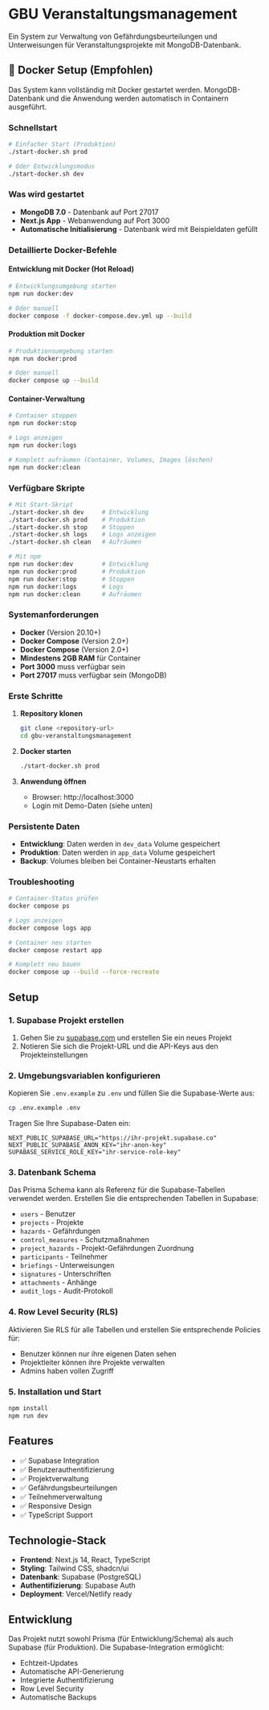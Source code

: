 # GBU Veranstaltungsmanagement

Ein System zur Verwaltung von Gefährdungsbeurteilungen und Unterweisungen für Veranstaltungsprojekte mit MongoDB-Datenbank.

## 🐳 Docker Setup (Empfohlen)

Das System kann vollständig mit Docker gestartet werden. MongoDB-Datenbank und die Anwendung werden automatisch in Containern ausgeführt.

### Schnellstart

```bash
# Einfacher Start (Produktion)
./start-docker.sh prod

# Oder Entwicklungsmodus
./start-docker.sh dev
```

### Was wird gestartet

- **MongoDB 7.0** - Datenbank auf Port 27017
- **Next.js App** - Webanwendung auf Port 3000
- **Automatische Initialisierung** - Datenbank wird mit Beispieldaten gefüllt

### Detaillierte Docker-Befehle

#### Entwicklung mit Docker (Hot Reload)
```bash
# Entwicklungsumgebung starten
npm run docker:dev

# Oder manuell
docker compose -f docker-compose.dev.yml up --build
```

#### Produktion mit Docker

```bash
# Produktionsumgebung starten
npm run docker:prod

# Oder manuell
docker compose up --build
```

#### Container-Verwaltung

```bash
# Container stoppen
npm run docker:stop

# Logs anzeigen
npm run docker:logs

# Komplett aufräumen (Container, Volumes, Images löschen)
npm run docker:clean
```

### Verfügbare Skripte

```bash
# Mit Start-Skript
./start-docker.sh dev     # Entwicklung
./start-docker.sh prod    # Produktion  
./start-docker.sh stop    # Stoppen
./start-docker.sh logs    # Logs anzeigen
./start-docker.sh clean   # Aufräumen

# Mit npm
npm run docker:dev        # Entwicklung
npm run docker:prod       # Produktion
npm run docker:stop       # Stoppen
npm run docker:logs       # Logs
npm run docker:clean      # Aufräumen
```

### Systemanforderungen

- **Docker** (Version 20.10+)
- **Docker Compose** (Version 2.0+)
- **Docker Compose** (Version 2.0+)
- **Mindestens 2GB RAM** für Container
- **Port 3000** muss verfügbar sein
- **Port 27017** muss verfügbar sein (MongoDB)

### Erste Schritte

1. **Repository klonen**
   ```bash
   git clone <repository-url>
   cd gbu-veranstaltungsmanagement
   ```

2. **Docker starten**
   ```bash
   ./start-docker.sh prod
   ```

3. **Anwendung öffnen**
   - Browser: http://localhost:3000
   - Login mit Demo-Daten (siehe unten)

### Persistente Daten

- **Entwicklung**: Daten werden in `dev_data` Volume gespeichert
- **Produktion**: Daten werden in `app_data` Volume gespeichert
- **Backup**: Volumes bleiben bei Container-Neustarts erhalten

### Troubleshooting

```bash
# Container-Status prüfen
docker compose ps

# Logs anzeigen
docker compose logs app

# Container neu starten
docker compose restart app

# Komplett neu bauen
docker compose up --build --force-recreate
```

## Setup

### 1. Supabase Projekt erstellen

1. Gehen Sie zu [supabase.com](https://supabase.com) und erstellen Sie ein neues Projekt
2. Notieren Sie sich die Projekt-URL und die API-Keys aus den Projekteinstellungen

### 2. Umgebungsvariablen konfigurieren

Kopieren Sie `.env.example` zu `.env` und füllen Sie die Supabase-Werte aus:

```bash
cp .env.example .env
```

Tragen Sie Ihre Supabase-Daten ein:
```
NEXT_PUBLIC_SUPABASE_URL="https://ihr-projekt.supabase.co"
NEXT_PUBLIC_SUPABASE_ANON_KEY="ihr-anon-key"
SUPABASE_SERVICE_ROLE_KEY="ihr-service-role-key"
```

### 3. Datenbank Schema

Das Prisma Schema kann als Referenz für die Supabase-Tabellen verwendet werden. Erstellen Sie die entsprechenden Tabellen in Supabase:

- `users` - Benutzer
- `projects` - Projekte
- `hazards` - Gefährdungen
- `control_measures` - Schutzmaßnahmen
- `project_hazards` - Projekt-Gefährdungen Zuordnung
- `participants` - Teilnehmer
- `briefings` - Unterweisungen
- `signatures` - Unterschriften
- `attachments` - Anhänge
- `audit_logs` - Audit-Protokoll

### 4. Row Level Security (RLS)

Aktivieren Sie RLS für alle Tabellen und erstellen Sie entsprechende Policies für:
- Benutzer können nur ihre eigenen Daten sehen
- Projektleiter können ihre Projekte verwalten
- Admins haben vollen Zugriff

### 5. Installation und Start

```bash
npm install
npm run dev
```

## Features

- ✅ Supabase Integration
- ✅ Benutzerauthentifizierung
- ✅ Projektverwaltung
- ✅ Gefährdungsbeurteilungen
- ✅ Teilnehmerverwaltung
- ✅ Responsive Design
- ✅ TypeScript Support

## Technologie-Stack

- **Frontend**: Next.js 14, React, TypeScript
- **Styling**: Tailwind CSS, shadcn/ui
- **Datenbank**: Supabase (PostgreSQL)
- **Authentifizierung**: Supabase Auth
- **Deployment**: Vercel/Netlify ready

## Entwicklung

Das Projekt nutzt sowohl Prisma (für Entwicklung/Schema) als auch Supabase (für Produktion). Die Supabase-Integration ermöglicht:

- Echtzeit-Updates
- Automatische API-Generierung  
- Integrierte Authentifizierung
- Row Level Security
- Automatische Backups